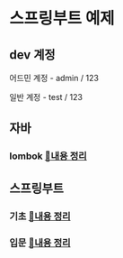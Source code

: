 # 스프링부트 예제
## dev 계정

어드민 계정 - admin / 123

일반 계정 - test / 123

## 자바 
### lombok [🔗내용 정리](https://github.com/Juhyi/example-todo-springboot-thymeleaf-security/blob/main/jave_lombok.md)

## 스프링부트 
### 기초 [🔗내용 정리]()

### 입문 [🔗내용 정리]()

### 